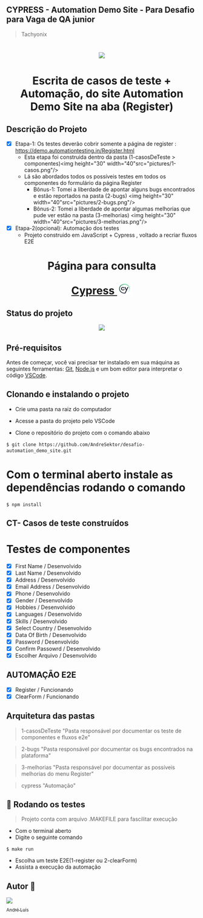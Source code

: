 ## CYPRESS - Automation Demo Site - Para Desafio para Vaga de QA junior
> Tachyonix
#
<p align="center">
    <img src="http://img.shields.io/static/v1?label=PROJETO&message=CT+AUTO&color=GREEN&style=for-the-badge"/>
</p>
<h1 align="center"> Escrita de casos de teste + Automação, do site Automation Demo Site na aba (Register) </h1>

## Descrição do Projeto


- [X] Etapa-1: Os testes deverão cobrir somente a página de register : https://demo.automationtesting.in/Register.html 
    - Esta etapa foi construida dentro da pasta (1-casosDeTeste > componentes)<img height="30" width="40"src="pictures/1-casos.png"/> 
    - Lá são abordados todos os possíveis testes em todos os componentes do formulário da página Register
        - Bônus-1: Tomei a liberdade de apontar alguns bugs encontrados e estão reportados na pasta (2-bugs) <img height="30" width="40"src="pictures/2-bugs.png"/>
        -  Bônus-2: Tomei a liberdade de apontar algumas melhorias que pude ver estão na pasta (3-melhorias) <img height="30" width="40"src="pictures/3-melhorias.png"/>
- [X] Etapa-2(opcional): Automação dos testes
    - Projeto construido em JavaScript + Cypress , voltado a recriar fluxos E2E


<h1 align="center">
    <p align="center">Página para consulta</p>
    <a href="https://www.cypress.io/"> Cypress </a><img height="30" width="40"src="pictures/cy.png"/>
</h1>

## Status do projeto

<p align="center">
    <img src="http://img.shields.io/static/v1?label=STATUS&message=%20DESENVOLVIDO&color=GREEN&style=for-the-badge"/>
</p>

## Pré-requisitos

Antes de começar, você vai precisar ter instalado em sua máquina as seguintes ferramentas:
[Git](https://git-scm.com), [Node.js](https://nodejs.org/en/) e um bom editor para interpretar o código [VSCode](https://code.visualstudio.com/).

## Clonando e instalando o projeto

- Crie uma pasta na raiz do computador

- Acesse a pasta do projeto pelo VSCode 

- Clone o repositório do projeto com o comando abaixo 
````
$ git clone https://github.com/AndreSektor/desafio-automation_demo_site.git
````

# Com o terminal aberto instale as dependências rodando o comando
````
$ npm install
````

## CT- Casos de teste construídos 
# Testes de componentes

- [X] First Name       / Desenvolvido   
- [X] Last Name        / Desenvolvido
- [X] Address          / Desenvolvido
- [X] Email Address    / Desenvolvido
- [X] Phone            / Desenvolvido
- [X] Gender           / Desenvolvido
- [X] Hobbies          / Desenvolvido
- [X] Languages        / Desenvolvido
- [X] Skills           / Desenvolvido
- [X] Select Country   / Desenvolvido
- [X] Data Of Birth    / Desenvolvido
- [X] Password         / Desenvolvido
- [X] Confirm Passowrd / Desenvolvido
- [X] Escolher Arquivo / Desenvolvido 

## AUTOMAÇÃO E2E
- [X] Register  / Funcionando
- [X] ClearForm / Funcionando

## Arquitetura das pastas
> 1-casosDeTeste "Pasta responsável por documentar os teste de componentes e fluxos e2e"

> 2-bugs "Pasta responsável por documentar os bugs encontrados na plataforma"

> 3-melhorias "Pasta responsável por documentar as possíveis melhorias do menu Register"

> cypress "Automação"

## 🎲 Rodando os testes 
> Projeto conta com arquivo .MAKEFILE para fascilitar execução  

- Com o terminal aberto
- Digite o seguinte comando
````
$ make run
````
- Escolha um teste E2E(1-register ou 2-clearForm)
- Assista a execução da automação
## Autor 👋 

[<img src="https://avatars.githubusercontent.com/u/111364510?s=96&v=4" width=115><br><sub>André Luís</sub>](https://github.com/AndreSektor)
